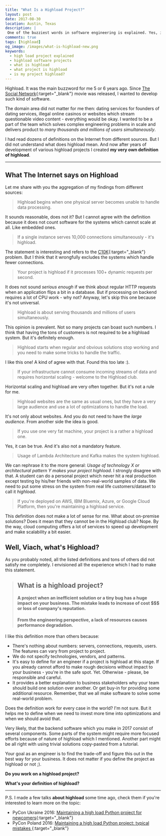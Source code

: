 ```yaml
---
title: "What Is a Highload Project?"
layout: post
date: 2017-08-30
location: Austin, Texas
description: |
 One of the buzziest words in software engineering is explained. Yes, it's about HighLoad.
comments: true
tags: [highload]
og_image: /images/what-is-highload-new.png
keywords:
  - high load project explained
  - highload software projects
  - what is highload
  - what project is highload
  - is my project highload?
---
```


<div class="image-wrapper">
  <amp-img
      media="(min-width: 550px)"
      src="{{ site.cdn.http }}/images/what-is-highload-new.png"
      alt="What Is a HighLoad Project?"
      class="image-right"
      width="270"
      height="302"
      layout="fixed">
  </amp-img>
</div>

Highload. It was the main buzzword for me 5 or 6 years ago. Since [The Social Network](https://en.wikipedia.org/wiki/The_Social_Network){:target="_blank"} movie was released, I wanted to develop such kind of software.

The domain area did not matter for me then: dating services for founders of dating services, illegal online casinos or websites which stream questionable video content - everything would be okay. I wanted to be a part of the team which solves complex engineering problems in scale and delivers product to *many thousands and millions of users simultaneously*.

I had read dozens of definitions on the Internet from different sources. But I did not understand what does highload mean.  And now after years of development of various highload projects I created **my very own definition of highload**.

<!--more-->

----

What The Internet says on Highload
-----

Let me share with you the aggregation of my findings from different sources:

> Highload begins when one physical server becomes unable to handle data processing.

It sounds reasonable, does not it? But I cannot agree with the definition because it does not count software for the systems which cannot scale at all. Like embedded ones.  

> If a single instance serves 10,000 connections simultaneously - it's highload.

The statement is interesting and refers to the [C10K](http://www.kegel.com/c10k.html){:target="_blank"} problem. But I think that it wrongfully excludes the systems which handle fewer connections.

> Your project is highload if it processes 100+ dynamic requests per second.

It does not sound _serious enough_ if we think about regular HTTP requests when an application flips a bit in a database. But if processing on backend requires a lot of CPU work - why not? Anyway, let's skip this one because it's not universal.

> Highload is about serving thousands and millions of users simultaneously.

This opinion is prevalent. Not so many projects can boast such numbers. I think that having the tons of customers is not required to be a highload system. But it's definitely enough.

> Highload starts when regular and obvious solutions stop working and you need to make some tricks to handle the traffic.

I like this one! A kind of agree with that. Found this too late :).

> If your infrastructure cannot consume incoming streams of data and requires horizontal scaling - welcome to the Highload club.

Horizontal scaling and highload are very often together. But it's not a rule for me.

> Highload websites are the same as usual ones, but they have a very large audience and use a lot of optimizations to handle the load.

It's not only about websites. And you do not need to have the _large audience_. From another side the idea is good.

> If you use one very fat machine, your project is a rather a highload one.

Yes, it can be true. And it's also not a mandatory feature.

> Usage of Lambda Architecture and Kafka makes the system highload.

We can rephrase it to the more general: *Usage of technology X or architectural pattern Y makes your project highload*. I strongly disagree with that. A student can do a personal project which never hit a real production except testing by his/her friends with non-real-world samples of data. We need to put some stress on the system from real life customers/dataset to call it *highload*.

> If you're deployed on AWS, IBM Bluemix, Azure, or Google Cloud Platform, then you're maintaining a highload service.

This definition does not make a lot of sense for me. What about on-premise solutions? Does it mean that they cannot be in the Highload club? Nope. By the way, cloud computing offers a lot of services to speed up development and make scalability a bit easier.  

Well, Viach, what's Highload?
------

As you probably noted, all the listed definitions and tons of others did not satisfy me completely. I envisioned all the experience which I had to make this statement.

> ## What is a highload project?
> #### A project when an inefficient solution or a tiny bug has a huge impact on your business. The mistake leads to increase of cost **$$$** or loss of company's reputation.
>
> #### From the engineering perspective, a lack of resources causes performance degradation.

I like this definition more than others because:
* There's nothing about numbers: servers, connections, requests, users. The features can vary from project to project.
* We do not specify technologies, vendors, and patterns.
* It's easy to define for an engineer if a project is highload at this stage. If you already cannot afford to make rough decisions without impact to your business - you're in the safe spot. Yet. Otherwise - please, be responsible and careful.
* It provides a better explanation to business stakeholders why your team should build one solution over another. Or get buy-in for providing some additional resource. Remember, that we all make software to solve some real-world problem.

Does the definition work for every case in the world? I'm not sure. But it helps me to define when we need to invest more time into optimizations and when we should avoid that.

Very likely, that the backend software which you make in 2017 consist of several components. Some parts of the system might require more focused efforts because of nature of highload which I mentioned. Another part might be all right with using trivial solutions copy-pasted from a tutorial.

Your goal as an engineer is to find the trade-off and figure this out in the best way for your business. It does not matter if you define the project as highload or not ;).

**Do you work on a highload project?**

**What's your definition of highload?**

-----

P.S. I made a few talks **about highload** some time ago, check them if you're interested to learn more on the topic:
 * PyCon Ukraine 2016: [Maintaining a high load Python project for newcomers](/talks/#pycon-ukraine-2016){:target="_blank"}
 * PyCon Poland 2016: [Maintaining a high load Python project: typical mistakes ](/talks/#pycon-poland-2016){:target="_blank"}
